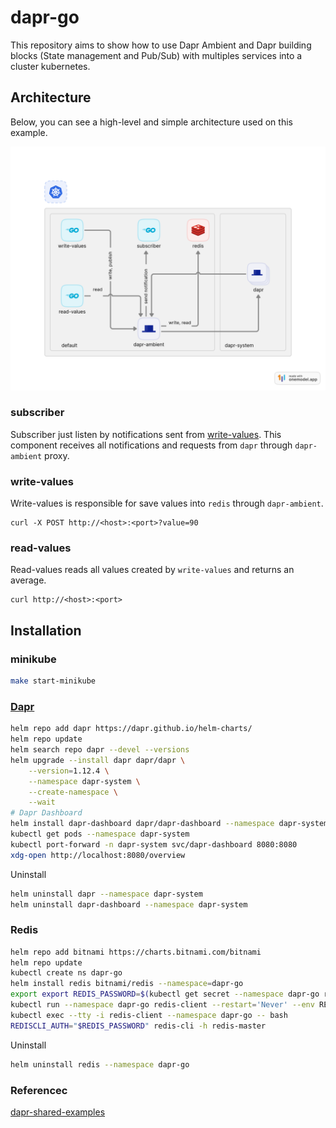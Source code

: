 # dapr-go

This repository aims to show how to use Dapr Ambient and Dapr building blocks (State management and Pub/Sub) with multiples services into a cluster kubernetes.

## Architecture
Below, you can see a high-level and simple architecture used on this example.

![architecture](./docs/img/architecture.png)

### subscriber

Subscriber just listen by notifications sent from [write-values](#write-values). This component receives all notifications and requests from `dapr` through `dapr-ambient` proxy.

### write-values

Write-values is responsible for save values into `redis` through `dapr-ambient`.

```
curl -X POST http://<host>:<port>?value=90
```

### read-values

Read-values reads all values created by `write-values` and returns an average.

```
curl http://<host>:<port>
```

## Installation

### minikube

```bash
make start-minikube
```

### [Dapr](https://docs.dapr.io/operations/hosting/kubernetes/kubernetes-deploy/) 
```bash
helm repo add dapr https://dapr.github.io/helm-charts/
helm repo update
helm search repo dapr --devel --versions
helm upgrade --install dapr dapr/dapr \
    --version=1.12.4 \
    --namespace dapr-system \
    --create-namespace \
    --wait
# Dapr Dashboard    
helm install dapr-dashboard dapr/dapr-dashboard --namespace dapr-system    
kubectl get pods --namespace dapr-system
kubectl port-forward -n dapr-system svc/dapr-dashboard 8080:8080
xdg-open http://localhost:8080/overview
```

Uninstall
```bash
helm uninstall dapr --namespace dapr-system
helm uninstall dapr-dashboard --namespace dapr-system   
```

### Redis

```bash
helm repo add bitnami https://charts.bitnami.com/bitnami
helm repo update
kubectl create ns dapr-go
helm install redis bitnami/redis --namespace=dapr-go
export export REDIS_PASSWORD=$(kubectl get secret --namespace dapr-go redis -o jsonpath="{.data.redis-password}" | base64 -d)
kubectl run --namespace dapr-go redis-client --restart='Never' --env REDIS_PASSWORD=$REDIS_PASSWORD  --image docker.io/bitnami/redis:7.2.4-debian-11-r3 --command -- sleep infinity
kubectl exec --tty -i redis-client --namespace dapr-go -- bash
REDISCLI_AUTH="$REDIS_PASSWORD" redis-cli -h redis-master

```

Uninstall
```bash
helm uninstall redis --namespace dapr-go
```

### Referencec

[dapr-shared-examples](https://github.com/salaboy/dapr-shared-examples)